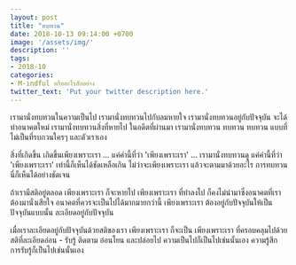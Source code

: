 ```yaml
---
layout: post
title: "ทบทวน"
date: 2018-10-13 09:14:00 +0700
image: '/assets/img/'
description: ''
tags:
- 2018-10
categories:
- M-indful หรืออะไรสักอย่าง
twitter_text: 'Put your twitter description here.'
---
```

เรามานั่งทบทวนในความเป็นไป เรามานั่งทบทวนไปกับลมหายใจ เรามานั่งทบทวนอยู่กับปัจจุบัน จะได้ทำอนาคตใหม่ เรามานั่งทบทวนสิ่งที่หายไป ในอดีตที่ผ่านมา เรามานั่งทบทวน ทบทวน ทบทวน แบบที่ไม่เป็นที่รบกวนใครๆ และตัวเราเอง

สิ่งที่เกิดขึ้น เกิดขึ้นเพียงเพราะเรา ... แค่คำนี้ที่ว่า 'เพียงเพราะเรา' ... เรามานั่งทบทวนดู แค่คำนี้ที่ว่า 'เพียงเพราะเรา' เท่านี้ก็เห็นได้ชัดเหลือเกิน ไม่ว่าจะเพียงเพราะเรา แล้วจะตามมาด้วยอะไร การทบทวนนี่ก็เห็นได้อย่างชัดเจน

ถ้าเรามีสติอยู่ตลอด เพียงเพราะเรา ก็จะหายไป เพียงเพราะเรา ที่ทำลงไป ก็คงไม่นำมาซึ่งอนาคตที่เราต้องมานั่งเสียใจ อนาคตที่ควรจะเป็นไปได้มากมายกว่านี้ เพียงเพราะเรา ต้องอยู่กับปัจจุบันให้เป็นปัจจุบันแบบนั้น ละเอียดอยู่กับปัจจุบัน

เมื่อเราละเอียดอยู่กับปัจจุบันด้วยสติของเรา เพียงเพราะเรา ก็จะเป็น เพียงเพราะเรา ที่ครอบคลุมไปด้วยสติที่ละเอียดอ่อน - รับรู้ ติดตาม อ่อนโยน และปล่อยไป ความเป็นไปก็เป็นไปเช่นนั้นเอง ความรู้สึก การรับรู้ก็เป็นไปเช่นนั้นเอง
